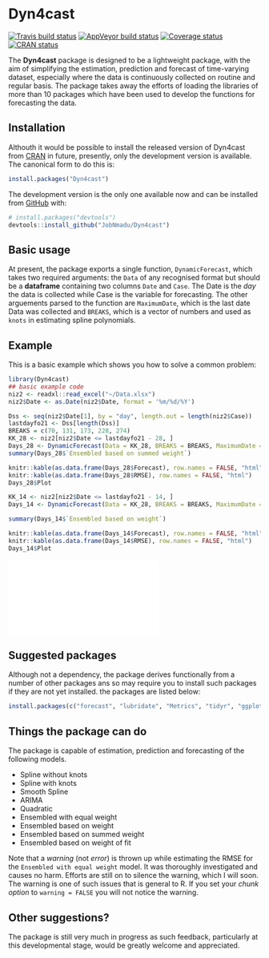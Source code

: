 
<!-- README.md is generated from README.Rmd. Please edit that file -->

# Dyn4cast

<!-- badges: start -->

[![Travis build
status](https://travis-ci.org/JobNmadu/Dyn4cast.svg?branch=master)](https://travis-ci.org/JobNmadu/Dyn4cast)
[![AppVeyor build
status](https://ci.appveyor.com/api/projects/status/github/JobNmadu/Dyn4cast?branch=master&svg=true)](https://ci.appveyor.com/project/JobNmadu/Dyn4cast)
[![Coverage
status](https://codecov.io/gh/JobNmadu/Dyn4cast/branch/master/graph/badge.svg)](https://codecov.io/github/JobNmadu/Dyn4cast?branch=master)
[![CRAN
status](https://www.r-pkg.org/badges/version/Dyn4cast)](https://cran.r-project.org/package=Dyn4cast)
<!-- badges: end -->

The **Dyn4cast** package is designed to be a lightweight package, with
the aim of simplifying the estimation, prediction and forecast of
time-varying dataset, especially where the data is continuously
collected on routine and regular basis. The package takes away the
efforts of loading the libraries of more than 10 packages which have
been used to develop the functions for forecasting the data.

## Installation

Althouth it would be possible to install the released version of
Dyn4cast from [CRAN](https://CRAN.R-project.org) in future, presently,
only the development version is available. The canonical form to do this
is:

``` r
install.packages("Dyn4cast")
```

The development version is the only one available now and can be
installed from [GitHub](https://github.com/) with:

``` r
# install.packages("devtools")
devtools::install_github("JobNmadu/Dyn4cast")
```

## Basic usage

At present, the package exports a single function, `DynamicForecast`,
which takes two required arguments: the `Data` of any recognised format
but should be a **dataframe** containing two columns `Date` and `Case`.
The Date is the *day* the data is collected while Case is the variable
for forecasting. The other arguements parsed to the function are
`MaximumDate`, which is the last date Data was collected and `BREAKS`,
which is a vector of numbers and used as `knots` in estimating spline
polynomials.

## Example

This is a basic example which shows you how to solve a common problem:

``` r
library(Dyn4cast)
## basic example code
niz2 <- readxl::read_excel("~/Data.xlsx")
niz2$Date <- as.Date(niz2$Date, format = '%m/%d/%Y')

Dss <- seq(niz2$Date[1], by = "day", length.out = length(niz2$Case))
lastdayfo21 <- Dss[length(Dss)]
BREAKS = c(70, 131, 173, 228, 274)
KK_28 <- niz2[niz2$Date <= lastdayfo21 - 28, ]
Days_28 <- DynamicForecast(Data = KK_28, BREAKS = BREAKS, MaximumDate = "2021-02-10")
summary(Days_28$`Ensembled based on summed weight`)

knitr::kable(as.data.frame(Days_28$Forecast), row.names = FALSE, "html")
knitr::kable(as.data.frame(Days_28$RMSE), row.names = FALSE, "html")
Days_28$Plot

KK_14 <- niz2[niz2$Date <= lastdayfo21 - 14, ]
Days_14 <- DynamicForecast(Data = KK_28, BREAKS = BREAKS, MaximumDate = "2021-02-10")

summary(Days_14$`Ensembled based on weight`)

knitr::kable(as.data.frame(Days_14$Forecast), row.names = FALSE, "html")
knitr::kable(as.data.frame(Days_14$RMSE), row.names = FALSE, "html")
Days_14$Plot
```

![](docs/README.html)

## Suggested packages

Although not a dependency, the package derives functionally from a
number of other packages ans so may require you to install such packages
if they are not yet installed. the packages are listed below:

``` r
install.packages(c("forecast", "lubridate", "Metrics", "tidyr", "ggplot2", "magrittr", "formattable", "xlsx", "readxl"))
```

## Things the package can do

The package is capable of estimation, prediction and forecasting of the
following models.  
- Spline without knots  
- Spline with knots  
- Smooth Spline  
- ARIMA  
- Quadratic  
- Ensembled with equal weight  
- Ensembled based on weight  
- Ensembled based on summed weight  
- Ensembled based on weight of fit

Note that a *warning* (not *error*) is thrown up while estimating the
RMSE for the `Ensembled with equal weight` model. It was thoroughly
investigated and causes no harm. Efforts are still on to silence the
warning, which I will soon. The warning is one of such issues that is
general to R. If you set your *chunk option* to `warning = FALSE` you
will not notice the warning.

## Other suggestions?

The package is still very much in progress as such feedback,
particularly at this developmental stage, would be greatly welcome and
appreciated.
